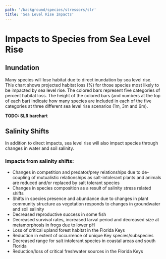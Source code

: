 ```yaml
---
path: '/background/species/stressors/slr'
title: 'Sea Level Rise Impacts'
---
```


# Impacts to Species from Sea Level Rise

## Inundation

Many species will lose habitat due to direct inundation by sea level rise. This chart shows projected habitat loss (%) for those species most likely to be impacted by sea level rise. The colored bars represent five categories of percent habitat loss. The height of the colored bars (and numbers at the top of each bar) indicate how many species are included in each of the five categories at three different sea level rise scenarios (1m, 3m and 6m).

**TODO: SLR barchart**

## Salinity Shifts

In addition to direct impacts, sea level rise will also impact species through changes in water and soil salinity.

### Impacts from salinity shifts:

- Changes in competition and predator/prey relationships due to de-coupling of mutualistic relationships as salt-intolerant plants and animals are reduced and/or replaced by salt tolerant species
- Changes in species composition as a result of salinity stress related shifts
- Shifts in species presence and abundance due to changes in plant community structure as vegetation responds to changes in groundwater and soil salinity
- Decreased reproductive success in some fish
- Decreased survival rates, increased larval period and decreased size at metamorphosis in frogs due to lower pH
- Loss of critical upland forest habitat in the Florida Keys
- Reduction in extent of occurrence of unique Key species/subspecies
- Decreased range for salt intolerant species in coastal areas and south Florida
- Reduction/loss of critical freshwater sources in the Florida Keys
